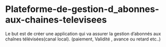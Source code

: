 # Plateforme-de-gestion-d_abonnes-aux-chaines-televisees
Le but est de créer une application qui va assurer la gestion d’abonnés aux chaînes télévisées(canal local). (paiement, Validité , avance ou retard etc..) 
